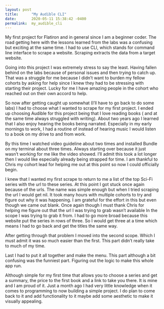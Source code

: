 ```yaml
---
layout: post
title:      "My Audible CLI"
date:       2020-05-11 15:38:42 -0400
permalink:  my_audible_cli
---
```



My first project for Flatiron and in general since I am a beginner coder. The road getting here with the lessons learned from the labs was a confusing but exciting at the same time. I had to use CLI, which stands for command line interface to scrape a website. Scraping extracts the  data from a  target website.

Going into this project I was extremely stress to say the least. Having fallen behind on the labs because of personal issues and then trying to catch up. That was a struggle for me because I didn’t want to burden my fellow cohorts by asking for help since I knew they had to be stressing with starting their project. Lucky for me I have amazing people in the cohort who reached out on their own accord to help.

So now after getting caught up somewhat (I’ll have to go back to do some labs) I had to choose what I wanted to scrape for my first project. I ended up choosing Audible for this project being that I love reading books ( and at the same time always struggled with writing). About two years ago I learned that I also enjoy hearing the books being narrated. Especially in my early mornings to work, I had a routine of instead of hearing music I would listen to a book on my  drive to and from work.

By this time I watched video guideline about two times and installed Bundle on my terminal about three times. Always starting over because it just wasn’t working for me like the video showed. I’ll admit this took a lot longer then I would like especially already being strapped for time. I am thankful to Chris my cohort lead for helping me out at this point so now I could officially begin.

I knew that I wanted my first scrape to return to me a list of the top Sci-Fi series with the url to these series. At this point I got stuck  once again because of the urls. The name was simple enough but when I tried scraping  the url I would get nil. It took many hours with multiple cohorts to try and figure out why it was happening.  I am grateful for the effort in this but even though we came out blank. Once again though I must thank Chris for helping me figure out that the url I was trying to grab wasn’t available
 In the scope I was trying to grab it from. I had to go more broad because this website put the series in rows of three. So I would get three at a time which means I had to go back and get the titles the same way.
 
After getting through that problem I moved into the second scope. Which I must admit it was so much easier than the first. This part didn’t really take to much of my time. 

Last I had to put it all together and make the menu. This part although a bit confusing was the funniest part. Figuring out the logic to make this whole app run.

Although simple for my first time that allows you to choose a series and get a summary, the price to the first book and a link to take you there. It is mine and I am proud of it. Just a month ago I had very little knowledge when it comes to programming to now building a simple project. I do plan to come back to it and add functionality to it maybe add some aesthetic to make it visually appealing.


